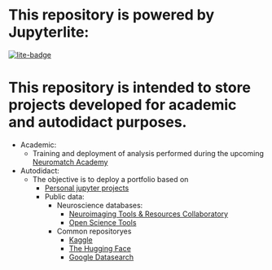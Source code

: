 # This repository is powered by Jupyterlite:
[![lite-badge](https://jupyterlite.rtfd.io/en/latest/_static/badge.svg)](https://jupyterlite.github.io/demo)

# This repository is intended to store projects developed for academic and autodidact purposes.
* Academic:
    * Training and deployment of analysis performed during the upcoming [Neuromatch Academy](https://neuromatch.io/)
* Autodidact: 
    * The objective is to deploy a portfolio based on
        * [Personal jupyter projects](https://gamindful.github.io/Data-Science-Jupyter/lab/index.html)
        * Public data:
            * Neuroscience databases:
                * [Neuroimaging Tools & Resources Collaboratory](https://www.nitrc.org/)
                * [Open Science Tools](https://alleninstitute.org/open-science-tools/)
            * Common repositoryes
                * [Kaggle](https://www.kaggle.com/)
                * [The Hugging Face](https://huggingface.co/)
                * [Google Datasearch](https://datasetsearch.research.google.com/)
